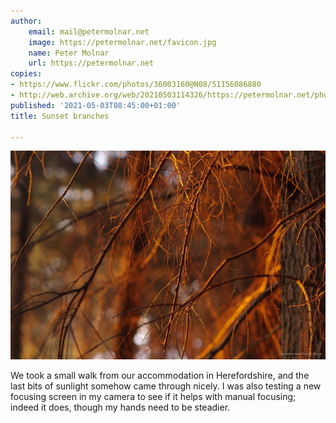 ```yaml
---
author:
    email: mail@petermolnar.net
    image: https://petermolnar.net/favicon.jpg
    name: Peter Molnar
    url: https://petermolnar.net
copies:
- https://www.flickr.com/photos/36003160@N08/51156086880
- http://web.archive.org/web/20210503114326/https://petermolnar.net/photo/sunset-branches/
published: '2021-05-03T08:45:00+01:00'
title: Sunset branches

---
```


![](sunset-branches.jpg)

We took a small walk from our accommodation in Herefordshire, and the
last bits of sunlight somehow came through nicely. I was also testing a
new focusing screen in my camera to see if it helps with manual
focusing; indeed it does, though my hands need to be steadier.